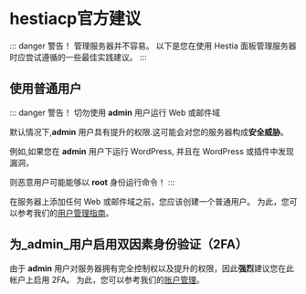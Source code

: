# hestiacp官方建议

::: danger 警告！
管理服务器并不容易。 以下是您在使用 Hestia 面板管理服务器时应尝试遵循的一些最佳实践建议。
:::

## 使用普通用户

::: danger 警告！
切勿使用 **admin** 用户运行 Web 或邮件域

默认情况下,**admin** 用户具有提升的权限.这可能会对您的服务器构成**安全威胁**。

例如,如果您在 **admin** 用户下运行 WordPress, 并且在 WordPress 或插件中发现漏洞，

则恶意用户可能能够以 **root** 身份运行命令！
:::

在服务器上添加任何 Web 或邮件域之前，您应该创建一个普通用户。 为此，您可以参考我们的[用户管理指南](../user-guide/users#添加用户)。

## 为_admin_用户启用双因素身份验证（2FA）

由于 **admin** 用户对服务器拥有完全控制权以及提升的权限，因此**强烈**建议您在此帐户上启用 2FA。 为此，您可以参考我们的[账户管理](../user-guide/account#双因素身份验证-2fa)。
